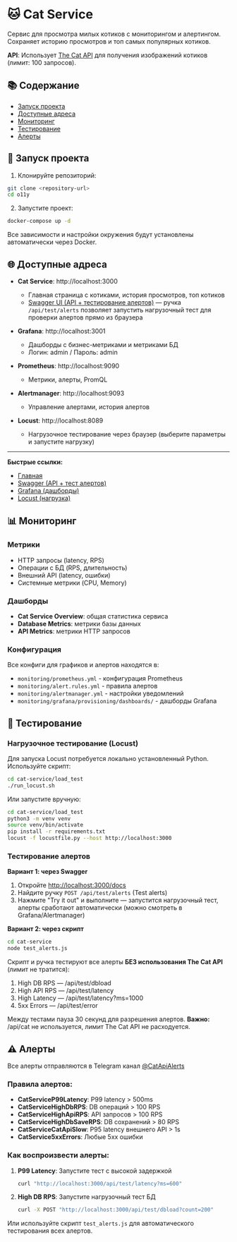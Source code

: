 # 🐱 Cat Service

Сервис для просмотра милых котиков с мониторингом и алертингом. Сохраняет историю просмотров и топ самых популярных котиков.

**API**: Использует [The Cat API](https://thecatapi.com/) для получения изображений котиков (лимит: 100 запросов).

## 📚 Содержание
- [Запуск проекта](#запуск-проекта)
- [Доступные адреса](#доступные-адреса)
- [Мониторинг](#мониторинг)
- [Тестирование](#тестирование)
- [Алерты](#алерты)

## 🚀 Запуск проекта

1. Клонируйте репозиторий:
```bash
git clone <repository-url>
cd o11y
```

2. Запустите проект:
```bash
docker-compose up -d
```

Все зависимости и настройки окружения будут установлены автоматически через Docker.

## 🌐 Доступные адреса

- **Cat Service**: http://localhost:3000
  - Главная страница с котиками, история просмотров, топ котиков
  - [Swagger UI (API + тестирование алертов)](http://localhost:3000/docs) — ручка `/api/test/alerts` позволяет запустить нагрузочный тест для проверки алертов прямо из браузера

- **Grafana**: http://localhost:3001
  - Дашборды с бизнес-метриками и метриками БД
  - Логин: admin / Пароль: admin

- **Prometheus**: http://localhost:9090
  - Метрики, алерты, PromQL

- **Alertmanager**: http://localhost:9093
  - Управление алертами, история алертов

- **Locust**: http://localhost:8089
  - Нагрузочное тестирование через браузер (выберите параметры и запустите нагрузку)

---
**Быстрые ссылки:**
- [Главная](http://localhost:3000)
- [Swagger (API + тест алертов)](http://localhost:3000/docs)
- [Grafana (дашборды)](http://localhost:3001)
- [Locust (нагрузка)](http://localhost:8089)

## 📊 Мониторинг

### Метрики
- HTTP запросы (latency, RPS)
- Операции с БД (RPS, длительность)
- Внешний API (latency, ошибки)
- Системные метрики (CPU, Memory)

### Дашборды
- **Cat Service Overview**: общая статистика сервиса
- **Database Metrics**: метрики базы данных
- **API Metrics**: метрики HTTP запросов

### Конфигурация
Все конфиги для графиков и алертов находятся в:
- `monitoring/prometheus.yml` - конфигурация Prometheus
- `monitoring/alert.rules.yml` - правила алертов
- `monitoring/alertmanager.yml` - настройки уведомлений
- `monitoring/grafana/provisioning/dashboards/` - дашборды Grafana

## 🧪 Тестирование

### Нагрузочное тестирование (Locust)

Для запуска Locust потребуется локально установленный Python. Используйте скрипт:
```bash
cd cat-service/load_test
./run_locust.sh
```

Или запустите вручную:
```bash
cd cat-service/load_test
python3 -m venv venv
source venv/bin/activate
pip install -r requirements.txt
locust -f locustfile.py --host http://localhost:3000
```


### Тестирование алертов

**Вариант 1: через Swagger**

1. Откройте [http://localhost:3000/docs](http://localhost:3000/docs)
2. Найдите ручку `POST /api/test/alerts` (Test alerts)
3. Нажмите "Try it out" и выполните — запустится нагрузочный тест, алерты сработают автоматически (можно смотреть в Grafana/Alertmanager)

**Вариант 2: через скрипт**

```bash
cd cat-service
node test_alerts.js
```

Скрипт и ручка тестируют все алерты **БЕЗ использования The Cat API** (лимит не тратится):
1. High DB RPS — /api/test/dbload
2. High API RPS — /api/test/latency
3. High Latency — /api/test/latency?ms=1000
4. 5xx Errors — /api/test/error

Между тестами пауза 30 секунд для разрешения алертов.
**Важно:** /api/cat не используется, лимит The Cat API не расходуется.

## ⚠️ Алерты

Все алерты отправляются в Telegram канал [@CatApiAlerts](https://t.me/CatApiAlerts)

### Правила алертов:
- **CatServiceP99Latency**: P99 latency > 500ms
- **CatServiceHighDbRPS**: DB операций > 100 RPS
- **CatServiceHighApiRPS**: API запросов > 100 RPS
- **CatServiceHighDbSaveRPS**: DB сохранений > 80 RPS
- **CatServiceCatApiSlow**: P95 latency внешнего API > 1s
- **CatService5xxErrors**: Любые 5xx ошибки

### Как воспроизвести алерты:
1. **P99 Latency**: Запустите тест с высокой задержкой
   ```bash
   curl "http://localhost:3000/api/test/latency?ms=600"
   ```

2. **High DB RPS**: Запустите нагрузочный тест БД
   ```bash
   curl -X POST "http://localhost:3000/api/test/dbload?count=200"
   ```

Или используйте скрипт `test_alerts.js` для автоматического тестирования всех алертов.
